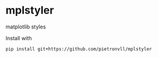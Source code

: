# mplstyler
matplotlib styles

Install with 
```
pip install git+https://github.com/pietronvll/mplstyler
```
